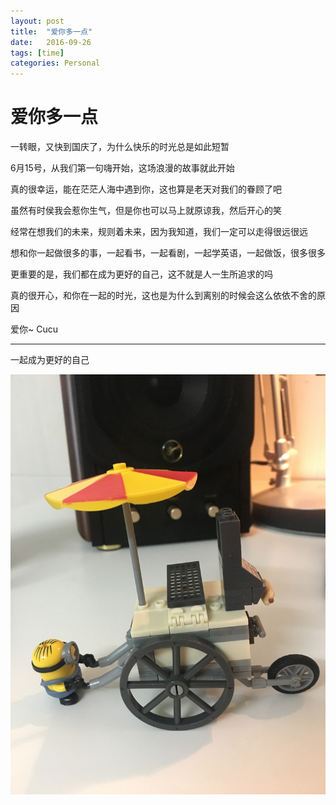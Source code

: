 ```yaml
---
layout: post
title:  "爱你多一点"
date:   2016-09-26
tags: [time]
categories: Personal
---
```


# 爱你多一点

一转眼，又快到国庆了，为什么快乐的时光总是如此短暂

6月15号，从我们第一句嗨开始，这场浪漫的故事就此开始

真的很幸运，能在茫茫人海中遇到你，这也算是老天对我们的眷顾了吧

虽然有时侯我会惹你生气，但是你也可以马上就原谅我，然后开心的笑

经常在想我们的未来，规则着未来，因为我知道，我们一定可以走得很远很远

想和你一起做很多的事，一起看书，一起看剧，一起学英语，一起做饭，很多很多

更重要的是，我们都在成为更好的自己，这不就是人一生所追求的吗

真的很开心，和你在一起的时光，这也是为什么到离别的时候会这么依依不舍的原因

爱你~ Cucu

---

一起成为更好的自己

![minions](/assets/minions.jpg)
